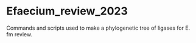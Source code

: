 # Efaecium_review_2023
Commands and scripts used to make a phylogenetic tree of ligases for E. fm review. 
